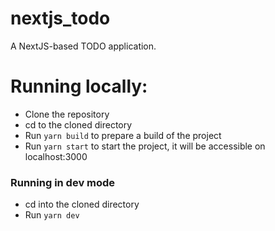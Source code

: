 # nextjs_todo

A NextJS-based TODO application.

# Running locally:
- Clone the repository
- cd to the cloned directory
- Run `yarn build` to prepare a build of the project
- Run `yarn start` to start the project, it will be accessible on localhost:3000

### Running in dev mode
- cd into the cloned directory
- Run `yarn dev`
